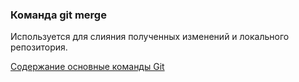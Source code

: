 ### Команда  git merge

Используется для слияния полученных изменений и локального репозитория.

[Содержание основные команды Git](./basic_git_comands.md)
